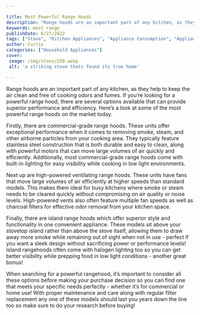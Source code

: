 ```yaml
---

title: Most Powerful Range Hoods
description: "Range hoods are an important part of any kitchen, as they help to keep the air clean and free of cooking odors and fumes. If you’r...keep going and find out"
keywords: most range
publishDate: 6/27/2022
tags: ["Stove", "Kitchen Appliances", "Appliance Consumption", "Appliance Guide"]
author: Curtis
categories: ["Household Appliances"]
cover: 
 image: /img/stove/250.webp
 alt: 'a striking stove thats found its true home'

---
```


Range hoods are an important part of any kitchen, as they help to keep the air clean and free of cooking odors and fumes. If you’re looking for a powerful range hood, there are several options available that can provide superior performance and efficiency. Here’s a look at some of the most powerful range hoods on the market today. 

Firstly, there are commercial-grade range hoods. These units offer exceptional performance when it comes to removing smoke, steam, and other airborne particles from your cooking area. They typically feature stainless steel construction that is both durable and easy to clean, along with powerful motors that can move large volumes of air quickly and efficiently. Additionally, most commercial-grade range hoods come with built-in lighting for easy visibility while cooking in low light environments. 

Next up are high-powered ventilating range hoods. These units have fans that move large volumes of air efficiently at higher speeds than standard models. This makes them ideal for busy kitchens where smoke or steam needs to be cleared quickly without compromising on air quality or noise levels. High-powered vents also often feature multiple fan speeds as well as charcoal filters for effective odor removal from your kitchen space. 

Finally, there are island range hoods which offer superior style and functionality in one convenient appliance. These models sit above your stovetop island rather than above the stove itself, allowing them to draw away more smoke while remaining out of sight when not in use - perfect if you want a sleek design without sacrificing power or performance levels! Island rangehoods often come with halogen lighting too so you can get better visibility while prepping food in low light conditions - another great bonus! 

When searching for a powerful rangehood, it’s important to consider all these options before making your purchase decision so you can find one that meets your specific needs perfectly - whether it’s for commercial or home use! With proper maintenance and care along with regular filter replacement any one of these models should last you years down the line too so make sure to do your research before buying!
